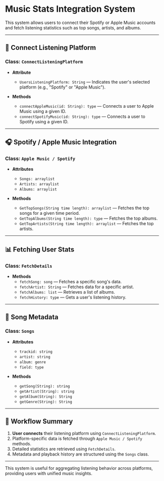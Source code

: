 # Music Stats Integration System

This system allows users to connect their Spotify or Apple Music accounts and fetch listening statistics such as top songs, artists, and albums.

---

## 📡 Connect Listening Platform

### Class: `ConnectListeningPlatform`

- **Attribute**
  - `UsersListeningPlatform: String` — Indicates the user's selected platform (e.g., "Spotify" or "Apple Music").

- **Methods**
  - `connectAppleMusic(id: String): type` — Connects a user to Apple Music using a given ID.
  - `connectSpotifyMusic(id: String): type` — Connects a user to Spotify using a given ID.

---

## 🎧 Spotify / Apple Music Integration

### Class: `Apple Music / Spotify`

- **Attributes**
  - `Songs: arraylist`
  - `Artists: arraylist`
  - `Albums: arraylist`

- **Methods**
  - `GetTopSongs(String time length): arraylist` — Fetches the top songs for a given time period.
  - `GetTopAlbums(String time length): type` — Fetches the top albums.
  - `GetTopArtists(String time length): arraylist` — Fetches the top artists.

---

## 📊 Fetching User Stats

### Class: `FetchDetails`

- **Methods**
  - `fetchSong: song` — Fetches a specific song's data.
  - `fetchArtist: String` — Fetches data for a specific artist.
  - `fetchAlbums: list` — Retrieves a list of albums.
  - `fetchHistory: type` — Gets a user's listening history.

---

## 🎼 Song Metadata

### Class: `Songs`

- **Attributes**
  - `trackid: string`
  - `artist: string`
  - `album: genre`
  - `field: type`

- **Methods**
  - `getSong(String): string`
  - `getArtist(String): string`
  - `getAlbum(String): String`
  - `getGenre(String): String`

---

## 🔄 Workflow Summary

1. **User connects** their listening platform using `ConnectListeningPlatform`.
2. Platform-specific data is fetched through `Apple Music / Spotify` methods.
3. Detailed statistics are retrieved using `FetchDetails`.
4. Metadata and playback history are structured using the `Songs` class.

---

This system is useful for aggregating listening behavior across platforms, providing users with unified music insights.
